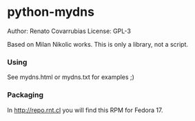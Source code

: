 python-mydns
========

Author: Renato Covarrubias
License: GPL-3

Based on Milan Nikolic works. This is only a library, not a script.

### Using

  See mydns.html or mydns.txt for examples ;)
  
### Packaging

  In http://repo.rnt.cl you will find this RPM for Fedora 17.
